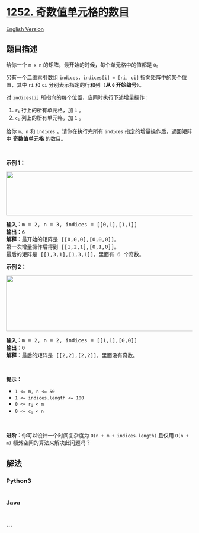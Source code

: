 # [1252. 奇数值单元格的数目](https://leetcode-cn.com/problems/cells-with-odd-values-in-a-matrix)

[English Version](/solution/1200-1299/1252.Cells%20with%20Odd%20Values%20in%20a%20Matrix/README_EN.md)

## 题目描述

<!-- 这里写题目描述 -->

<p>给你一个 <code>m x n</code> 的矩阵，最开始的时候，每个单元格中的值都是 <code>0</code>。</p>

<p>另有一个二维索引数组 <code>indices</code>，<code>indices[i] = [ri, ci]</code> 指向矩阵中的某个位置，其中 <code>ri</code> 和 <code>ci</code> 分别表示指定的行和列（<strong>从 <code>0</code> 开始编号</strong>）。</p>

<p>对 <code>indices[i]</code> 所指向的每个位置，应同时执行下述增量操作：</p>

<ol>
	<li><code>r<sub>i</sub></code> 行上的所有单元格，加 <code>1</code> 。</li>
	<li><code>c<sub>i</sub></code> 列上的所有单元格，加 <code>1</code> 。</li>
</ol>

<p>给你 <code>m</code>、<code>n</code> 和 <code>indices</code> 。请你在执行完所有 <code>indices</code> 指定的增量操作后，返回矩阵中 <strong>奇数值单元格</strong> 的数目。</p>

<p> </p>

<p><strong>示例 1：</strong></p>

<p><img alt="" src="https://assets.leetcode-cn.com/aliyun-lc-upload/uploads/2019/11/06/e1.png" style="height: 118px; width: 600px;" /></p>

<pre>
<strong>输入：</strong>m = 2, n = 3, indices = [[0,1],[1,1]]
<strong>输出：</strong>6
<strong>解释：</strong>最开始的矩阵是 [[0,0,0],[0,0,0]]。
第一次增量操作后得到 [[1,2,1],[0,1,0]]。
最后的矩阵是 [[1,3,1],[1,3,1]]，里面有 6 个奇数。
</pre>

<p><strong>示例 2：</strong></p>

<p><img alt="" src="https://assets.leetcode-cn.com/aliyun-lc-upload/uploads/2019/11/06/e2.png" style="height: 150px; width: 600px;" /></p>

<pre>
<strong>输入：</strong>m = 2, n = 2, indices = [[1,1],[0,0]]
<strong>输出：</strong>0
<strong>解释：</strong>最后的矩阵是 [[2,2],[2,2]]，里面没有奇数。
</pre>

<p> </p>

<p><strong>提示：</strong></p>

<ul>
	<li><code>1 <= m, n <= 50</code></li>
	<li><code>1 <= indices.length <= 100</code></li>
	<li><code>0 <= r<sub>i</sub> < m</code></li>
	<li><code>0 <= c<sub>i</sub> < n</code></li>
</ul>

<p> </p>

<p><strong>进阶：</strong>你可以设计一个时间复杂度为 <code>O(n + m + indices.length)</code> 且仅用 <code>O(n + m)</code> 额外空间的算法来解决此问题吗？</p>


## 解法

<!-- 这里可写通用的实现逻辑 -->

<!-- tabs:start -->

### **Python3**

<!-- 这里可写当前语言的特殊实现逻辑 -->

```python

```

### **Java**

<!-- 这里可写当前语言的特殊实现逻辑 -->

```java

```

### **...**

```

```

<!-- tabs:end -->
